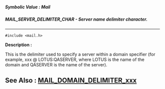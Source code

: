 ##### Symbolic Value : Mail
##### MAIL_SERVER_DELIMITER_CHAR - Server name delimiter character.
---
```
#include <mail.h>
```
**Description :**

This is the delimiter used to specify a server within a domain specifier (for 
example, xxx @ LOTUS:QASERVER, where LOTUS is the name of the domain and 
QASERVER is the name of the server).

**See Also :**
[MAIL_DOMAIN_DELIMITER_xxx](/domino-c-api-docs/reference/Symb/MAIL_DOMAIN_DELIMITER_xxx)
---
